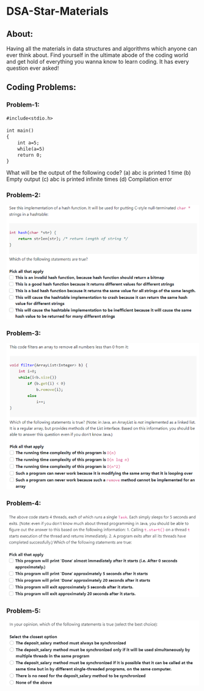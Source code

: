 # DSA-Star-Materials

## About:
Having all the materials in data structures and algorithms which anyone can ever think about. Find yourself in the ultimate abode of the coding world and get hold of everything you wanna know to learn coding. It has every question ever asked!

## Coding Problems:

### Problem-1:
```
#include<stdio.h>

int main()
{
    int a=5;
    while(a=5)
    return 0;
}
```
What will be the output of the following code?
(a) abc is printed 1 time
(b) Empty output
(c) abc is printed infinite times
(d) Compilation error

### Problem-2:
![Coding Problem No. 2](https://github.com/astrodestroyergithub/DSA-Star-Materials/blob/master/Assets/1.png)

### Problem-3:
![Coding Problem No. 3](https://github.com/astrodestroyergithub/DSA-Star-Materials/blob/master/Assets/2.png)

### Problem-4:
![Coding Problem No. 4](https://github.com/astrodestroyergithub/DSA-Star-Materials/blob/master/Assets/3.png)

### Problem-5:
![Coding Problem No. 5](https://github.com/astrodestroyergithub/DSA-Star-Materials/blob/master/Assets/4.png)